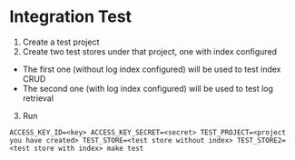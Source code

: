 # Integration Test

1. Create a test project
2. Create two test stores under that project, one with index configured
  * The first one (without log index configured) will be used to test index CRUD
  * The second one (with log index configured) will be used to test log retrieval
3. Run

  ```
  ACCESS_KEY_ID=<key> ACCESS_KEY_SECRET=<secret> TEST_PROJECT=<project you have created> TEST_STORE=<test store without index> TEST_STORE2=<test store with index> make test
  ```
